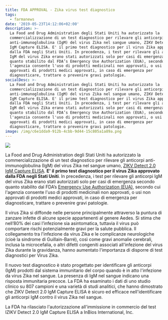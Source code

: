 ```yaml
---
title: FDA APPROVAL - Zika virus test diagnostico
tags:
  - farmanews
date: '2019-05-23T14:12:06+02:00'
description: >-
  La Food and Drug Administration degli Stati Uniti ha autorizzato la
  commercializzazione di un test diagnostico per rilevare gli anticorpi
  anti-immunoglobulina (IgM) del virus Zika nel sangue umano, ZIKV Detect 2.0
  IgM Capture ELISA. E' il primo test diagnostico per il virus Zika approvato
  dalla FDA negli Stati Uniti. In precedenza, i test per rilevare gli anticorpi
  IgM del virus Zika erano stati autorizzati solo per casi di emergenza secondo
  quanto stabilito dal FDA’s Emergency Use Authorization (EUA), secondo cui
  l'agenzia consente l'uso di prodotti medicinali non approvati, o usi non
  approvati di prodotti medici approvati, in caso di emergenza per
  diagnosticare, trattare o prevenire gravi patologie.
socialDesc: >-
  La Food and Drug Administration degli Stati Uniti ha autorizzato la
  commercializzazione di un test diagnostico per rilevare gli anticorpi
  anti-immunoglobulina (IgM) del virus Zika nel sangue umano, ZIKV Detect 2.0
  IgM Capture ELISA. E' il primo test diagnostico per il virus Zika approvato
  dalla FDA negli Stati Uniti. In precedenza, i test per rilevare gli anticorpi
  IgM del virus Zika erano stati autorizzati solo per casi di emergenza secondo
  quanto stabilito dal FDA’s Emergency Use Authorization (EUA), secondo cui
  l'agenzia consente l'uso di prodotti medicinali non approvati, o usi non
  approvati di prodotti medici approvati, in caso di emergenza per
  diagnosticare, trattare o prevenire gravi patologie.
image: /img/c6e1dda9-912b-4cbb-9d44-15c805a1a89a.png
---
```

![](/img/c6e1dda9-912b-4cbb-9d44-15c805a1a89a.png)

La Food and Drug Administration degli Stati Uniti ha autorizzato la commercializzazione di un test diagnostico per rilevare gli anticorpi anti-immunoglobulina (IgM) del virus Zika nel sangue umano, [ZIKV Detect 2.0 IgM Capture ELISA](https://www.fda.gov/news-events/press-announcements/fda-authorizes-marketing-first-diagnostic-test-detecting-zika-virus-antibodies). **E' il** **primo test diagnostico per il virus Zika approvato dalla FDA negli Stati Uniti**. In precedenza, i test per rilevare gli anticorpi IgM del virus Zika erano stati autorizzati solo per casi di emergenza secondo quanto stabilito dal FDA’s [Emergency Use Authorization (EUA)](https://www.fda.gov/emergency-preparedness-and-response/mcm-legal-regulatory-and-policy-framework/emergency-use-authorization), secondo cui l'agenzia consente l'uso di prodotti medicinali non approvati, o usi non approvati di prodotti medici approvati, in caso di emergenza per diagnosticare, trattare o prevenire gravi patologie.

Il virus Zika si diffonde nelle persone principalmente attraverso la puntura di zanzare infette di alcune specie appartenenti al genere Aedes. Si stima che nell’80% dei casi l’infezione sia asintomatica, tuttavia il virus può comportare rischi potenzialmente gravi per la salute pubblica. Il collegamento tra l'infezione da virus Zika e le complicanze neurologiche (cioè la sindrome di Guillain-Barré), così come gravi anomalie cerebrali, inclusa la microcefalia, o altri difetti congeniti associati all'infezione del virus Zika durante la gravidanza, hanno aumentato l'importanza di disporre di test diagnostici per Virus Zika. 

Il nuovo test diagnostico è stato progettato per identificare gli anticorpi (IgM) prodotti dal sistema immunitario del corpo quando è in atto l'infezione da virus Zika nel sangue. La presenza di IgM nel sangue indicano una risposta immunitaria precoce. La FDA ha esaminato i dati di uno studio clinico su 807 campioni e una varietà di studi analitici, che hanno dimostrato che ZIKV Detect 2.0 IgM Capture ELISA è sicuro ed efficace nell'identificare gli anticorpi IgM contro il virus Zika nel sangue.

La FDA ha rilasciato l'autorizzazione all'immissione in commercio del test IZIKV Detect 2.0 IgM Capture ELISA a InBios International, Inc.
